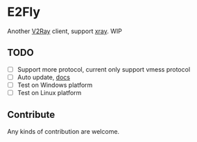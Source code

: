 # E2Fly

Another [V2Ray] client, support [xray]. WIP

## TODO

- [ ] Support more protocol, current only support vmess protocol
- [ ] Auto update, [docs](https://www.electron.build/auto-update.html)
- [ ] Test on Windows platform
- [ ] Test on Linux platform

## Contribute

Any kinds of contribution are welcome.

[v2ray]: https://www.v2fly.org/
[xray]: https://xtls.github.io/

